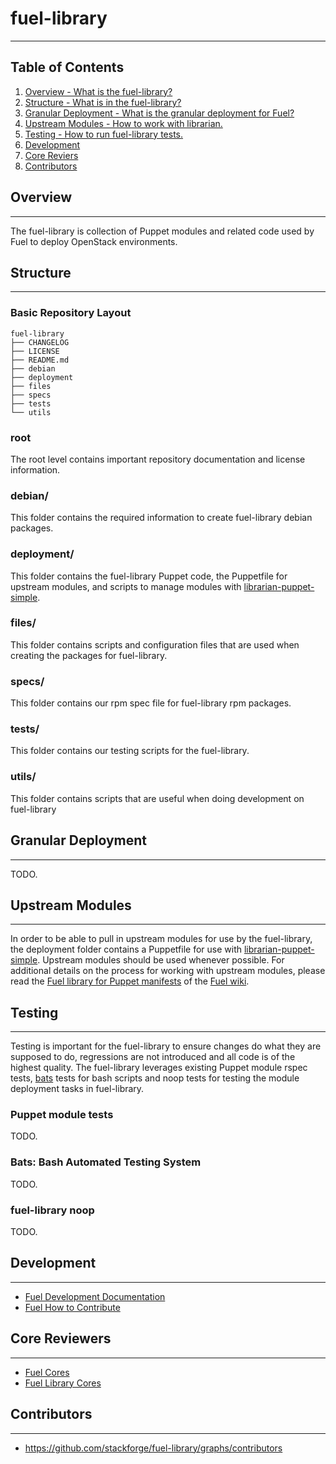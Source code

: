 # fuel-library
--------------

## Table of Contents

1. [Overview - What is the fuel-library?](#overview)
2. [Structure - What is in the fuel-library?](#structure)
3. [Granular Deployment - What is the granular deployment for Fuel?](#granular-deployment)
4. [Upstream Modules - How to work with librarian.](#upstream-modules)
5. [Testing - How to run fuel-library tests.](#testing)
6. [Development](#development)
7. [Core Reviers](#core-reviewers)
8. [Contributors](#contributors)

## Overview
-----------

The fuel-library is collection of Puppet modules and related code used by Fuel to deploy OpenStack environments.


## Structure
------------

### Basic Repository Layout

```
fuel-library
├── CHANGELOG
├── LICENSE
├── README.md
├── debian
├── deployment
├── files
├── specs
├── tests
└── utils
```

### root

The root level contains important repository documentation and license information.

### debian/

This folder contains the required information to create fuel-library debian packages.

### deployment/

This folder contains the fuel-library Puppet code, the Puppetfile for upstream modules, and scripts to manage modules with [librarian-puppet-simple](https://github.com/bodepd/librarian-puppet-simple).

### files/

This folder contains scripts and configuration files that are used when creating the packages for fuel-library.

### specs/

This folder contains our rpm spec file for fuel-library rpm packages.

### tests/

This folder contains our testing scripts for the fuel-library.

### utils/

This folder contains scripts that are useful when doing development on fuel-library

## Granular Deployment
----------------------

TODO.

## Upstream Modules
-------------------

In order to be able to pull in upstream modules for use by the fuel-library, the deployment folder contains a Puppetfile for use with [librarian-puppet-simple](https://github.com/bodepd/librarian-puppet-simple). Upstream modules should be used whenever possible. For additional details on the process for working with upstream modules, please read the [Fuel library for Puppet manifests](https://wiki.openstack.org/wiki/Fuel/How_to_contribute#Fuel_library_for_puppet_manifests) of the [Fuel wiki](https://wiki.openstack.org/wiki/Fuel).

## Testing
----------

Testing is important for the fuel-library to ensure changes do what they are supposed to do, regressions are not introduced and all code is of the highest quality. The fuel-library leverages existing Puppet module rspec tests, [bats](https://github.com/sstephenson/bats) tests for bash scripts and noop tests for testing the module deployment tasks in fuel-library.

### Puppet module tests

TODO.

### Bats: Bash Automated Testing System

TODO.

### fuel-library noop

TODO.

## Development
--------------

* [Fuel Development Documentation](https://docs.fuel-infra.org/fuel-dev/)
* [Fuel How to Contribute](https://wiki.openstack.org/wiki/Fuel/How_to_contribute)

## Core Reviewers
-----------------

* [Fuel Cores](https://review.openstack.org/#/admin/groups/209,members)
* [Fuel Library Cores](https://review.openstack.org/#/admin/groups/658,members)

## Contributors
---------------

* https://github.com/stackforge/fuel-library/graphs/contributors
